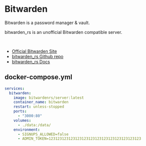 # Bitwarden
Bitwarden is a password manager & vault.<br>

bitwarden_rs is an unofficial Bitwarden compatible server.

<br>

- [Official Bitwarden Site](https://bitwarden.com/)
- [bitwarden_rs Github repo](https://github.com/dani-garcia/bitwarden_rs)
- [bitwarden_rs Docs](https://github.com/dani-garcia/bitwarden_rs/wiki)


## docker-compose.yml
```yml
services:
  bitwarden:
    image: bitwardenrs/server:latest
    container_name: bitwarden
    restart: unless-stopped
    ports:
      - "3000:80"
    volumes:
      - ./data:/data/
    environment:
      - SIGNUPS_ALLOWED=false
	  - ADMIN_TOKEN=123123123123123123123123123123123123123123
```
